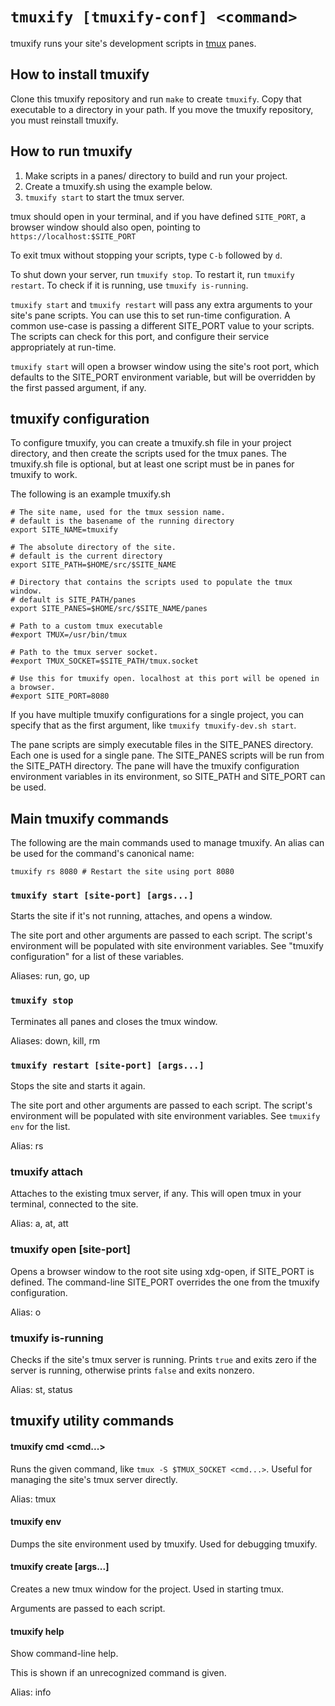 # `tmuxify [tmuxify-conf] <command>`

tmuxify runs your site's development scripts in [tmux](https://github.com/tmux/tmux/wiki) panes.

## How to install tmuxify

Clone this tmuxify repository and run `make` to create `tmuxify`. Copy that
executable to a directory in your path. If you move the tmuxify repository, you
must reinstall tmuxify.

## How to run tmuxify

1. Make scripts in a panes/ directory to build and run your project.
2. Create a tmuxify.sh using the example below.
3. `tmuxify start` to start the tmux server.

tmux should open in your terminal, and if you have defined `SITE_PORT`,
a browser window should also open, pointing to `https://localhost:$SITE_PORT`

To exit tmux without stopping your scripts, type `C-b` followed by `d`.

To shut down your server, run `tmuxify stop`. To restart it, run `tmuxify
restart`. To check if it is running, use `tmuxify is-running`.

`tmuxify start` and `tmuxify restart` will pass any extra arguments to your
site's pane scripts. You can use this to set run-time configuration. A common
use-case is passing a different SITE_PORT value to your scripts. The scripts
can check for this port, and configure their service appropriately at run-time.

`tmuxify start` will open a browser window using the site's root port, which defaults
to the SITE_PORT environment variable, but will be overridden by the first passed
argument, if any.

## tmuxify configuration

To configure tmuxify, you can create a tmuxify.sh file in your project directory,
and then create the scripts used for the tmux panes. The tmuxify.sh file is
optional, but at least one script must be in panes for tmuxify to work.

The following is an example tmuxify.sh

    # The site name, used for the tmux session name.
    # default is the basename of the running directory
    export SITE_NAME=tmuxify

    # The absolute directory of the site.
    # default is the current directory
    export SITE_PATH=$HOME/src/$SITE_NAME

    # Directory that contains the scripts used to populate the tmux window.
    # default is SITE_PATH/panes
    export SITE_PANES=$HOME/src/$SITE_NAME/panes

    # Path to a custom tmux executable
    #export TMUX=/usr/bin/tmux

    # Path to the tmux server socket.
    #export TMUX_SOCKET=$SITE_PATH/tmux.socket

    # Use this for tmuxify open. localhost at this port will be opened in a browser.
    #export SITE_PORT=8080

If you have multiple tmuxify configurations for a single project, you can specify
that as the first argument, like `tmuxify tmuxify-dev.sh start`.

The pane scripts are simply executable files in the SITE_PANES directory. Each
one is used for a single pane. The SITE_PANES scripts will be run from the
SITE_PATH directory. The pane will have the tmuxify configuration environment
variables in its environment, so SITE_PATH and SITE_PORT can be used.

## Main tmuxify commands

The following are the main commands used to manage tmuxify. An alias can be used for
the command's canonical name:

    tmuxify rs 8080 # Restart the site using port 8080

### `tmuxify start [site-port] [args...]`
Starts the site if it's not running, attaches, and opens a window.

The site port and other arguments are passed to each script. The script's environment
will be populated with site environment variables. See "tmuxify configuration" for a list
of these variables.

Aliases: run, go, up

### `tmuxify stop`
Terminates all panes and closes the tmux window.

Aliases: down, kill, rm

### `tmuxify restart [site-port] [args...]`
Stops the site and starts it again.

The site port and other arguments are passed to each script. The script's environment
will be populated with site environment variables. See `tmuxify env` for the list.

Alias: rs

### tmuxify attach
Attaches to the existing tmux server, if any. This will open tmux in your
terminal, connected to the site.

Alias: a, at, att

### tmuxify open [site-port]
Opens a browser window to the root site using xdg-open, if SITE_PORT is defined.
The command-line SITE_PORT overrides the one from the tmuxify configuration.

Alias: o

### tmuxify is-running
Checks if the site's tmux server is running. Prints `true` and exits zero if
the server is running, otherwise prints `false` and exits nonzero.

Alias: st, status

## tmuxify utility commands

#### tmuxify cmd <cmd...>
Runs the given command, like `tmux -S $TMUX_SOCKET <cmd...>`. Useful for managing
the site's tmux server directly.

Alias: tmux

#### tmuxify env
Dumps the site environment used by tmuxify. Used for debugging tmuxify.

#### tmuxify create [args...]
Creates a new tmux window for the project. Used in starting tmux.

Arguments are passed to each script.

#### tmuxify help
Show command-line help.

This is shown if an unrecognized command is given.

Alias: info
